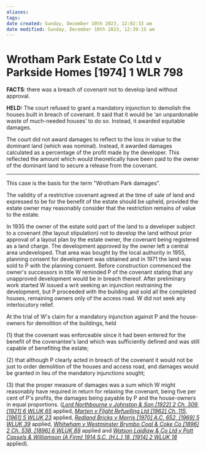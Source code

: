 ```yaml
---
aliases: 
tags: 
date created: Sunday, December 10th 2023, 12:02:33 am
date modified: Sunday, December 10th 2023, 12:39:15 am
---
```


# Wrotham Park Estate Co Ltd v Parkside Homes [1974] 1 WLR 798

**FACTS**: there was a breach of covenant not to develop land without approval.

**HELD:** The court refused to grant a mandatory injunction to demolish the houses built in breach of covenant. It said that it would be ‘an unpardonable waste of much-needed houses’ to do so. Instead, it awarded equitable damages.

The court did not award damages to reflect to the loss in value to the dominant land (which was nominal). Instead, it awarded damages calculated as a percentage of the profit made by the developer. This reflected the amount which would theoretically have been paid to the owner of the dominant land to secure a release from the covenant.

---

This case is the basis for the term "Wrotham Park damages".

The validity of a restrictive covenant agreed at the time of sale of land and expressed to be for the benefit of the estate should be upheld, provided the estate owner may reasonably consider that the restriction remains of value to the estate.

In 1935 the owner of the estate sold part of the land to a developer subject to a covenant (the layout stipulation) not to develop the land without prior approval of a layout plan by the estate owner, the covenant being registered as a land charge. The development approved by the owner left a central area undeveloped. That area was bought by the local authority in 1955, planning consent for development was obtained and in 1971 the land was sold to P with the planning consent. Before construction commenced the owner's successors in title W reminded P of the covenant stating that any unapproved development would be in breach thereof. After preliminary work started W issued a writ seeking an injunction restraining the development, but P proceeded with the building and sold all the completed houses, remaining owners only of the access road. W did not seek any interlocutory relief.

At the trial of W's claim for a mandatory injunction against P and the house-owners for demolition of the buildings, held

(1) that the covenant was enforceable since it had been entered for the benefit of the covenantee's land which was sufficiently defined and was still capable of benefiting the estate;

(2) that although P clearly acted in breach of the covenant it would not be just to order demolition of the houses and access road, and damages would be granted in lieu of the mandatory injunctions sought;

(3) that the proper measure of damages was a sum which W might reasonably have required in return for relaxing the covenant, being five per cent of P's profits, the damages being payable by P and the house-owners in equal proportions. (_[Lord Northbourne v Johnston & Son [1922] 2 Ch. 309, [1921] 6 WLUK 65](https://uk.westlaw.com/Document/IE78E4890E42711DA8FC2A0F0355337E9/View/FullText.html?originationContext=document&transitionType=DocumentItem&ppcid=84ee51575f9e49e48fcfd0ccb78ab164&contextData=(sc.Default))_ applied, _[Marten v Flight Refuelling Ltd [1962] Ch. 115, [1961] 5 WLUK 23](https://uk.westlaw.com/Document/IEF3CD610E42711DA8FC2A0F0355337E9/View/FullText.html?originationContext=document&transitionType=DocumentItem&ppcid=84ee51575f9e49e48fcfd0ccb78ab164&contextData=(sc.Default))_ applied, _[Redland Bricks v Morris [1970] A.C. 652, [1969] 5 WLUK 39](https://uk.westlaw.com/Document/I84F4C730E42811DA8FC2A0F0355337E9/View/FullText.html?originationContext=document&transitionType=DocumentItem&ppcid=84ee51575f9e49e48fcfd0ccb78ab164&contextData=(sc.Default))_ applied, _[Whitwham v Westminster Brymbo Coal & Coke Co [1896] 2 Ch. 538, [1896] 6 WLUK 89](https://uk.westlaw.com/Document/I003B2880E42911DA8FC2A0F0355337E9/View/FullText.html?originationContext=document&transitionType=DocumentItem&ppcid=84ee51575f9e49e48fcfd0ccb78ab164&contextData=(sc.Default))_ applied and _[Watson Laidlaw & Co Ltd v Pott Cassels & Williamson (A Firm) 1914 S.C. (H.L.) 18, [1914] 2 WLUK 18](https://uk.westlaw.com/Document/IF0E93110E42811DA8FC2A0F0355337E9/View/FullText.html?originationContext=document&transitionType=DocumentItem&ppcid=84ee51575f9e49e48fcfd0ccb78ab164&contextData=(sc.Default))_ applied).
